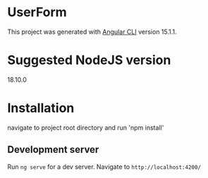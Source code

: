 # UserForm

This project was generated with [Angular CLI](https://github.com/angular/angular-cli) version 15.1.1.

# Suggested NodeJS version

18.10.0

# Installation

navigate to project root directory and run 'npm install'

## Development server

Run `ng serve` for a dev server. Navigate to `http://localhost:4200/`